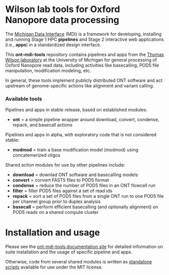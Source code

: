 # Wilson lab tools for Oxford Nanopore data processing

The [Michigan Data Interface](https://midataint.github.io/) (MDI) 
is a framework for developing, installing and running 
Stage 1 HPC **pipelines** and Stage 2 interactive web applications 
(i.e., **apps**) in a standardized design interface.

This **ont-mdi-tools** repository contains pipelines and apps
from the 
[Thomas Wilson laboratory](https://wilsonte-umich.github.io)
at the University of Michigan
for general processing of Oxford Nanopore read data, 
including activities like basecalling, POD5 file manipulation, 
modification modeling, etc.

In general, these tools implement publicly
distributed ONT software and act upstream of genome-specific
actions like alignment and variant calling.

### Available tools

Pipelines and apps in stable release, based on established modules:
- **ont** = a simple pipeline wrapper around download, convert, condense, repack, and basecall actions

Pipelines and apps in alpha, with exploratory code that is not considered stable:
- **modmod** = train a base modification model (modmod) using concatemerized oligos

Shared action modules for use by other pipelines include:
- **download** = downlad ONT software and basecalling models
- **convert** = convert FAST5 files to POD5 format
- **condense** = reduce the number of POD5 files in an ONT flowcell run
- **filter** = filter POD5 files against a set of read ids
- **repack** = sort a set of POD5 files from a single ONT run to one POD5 file per channel group prior to duplex analysis
- **basecall** = perform efficient basecalling (and optionally alignment) on POD5 reads on a shared compute cluster

# Installation and usage

Please see the [ont-mdi-tools documentation site](https://wilsontelab.github.io/ont-mdi-tools)
for detailed information on suite installation and the usage of specific pipeline and apps.

Otherwise, code from several shared modules is written as 
[standalone scripts](https://wilsontelab.github.io/ont-mdi-tools/docs/20_standalone_scripts/00_standalones.html)
available for use under the MIT license. 

